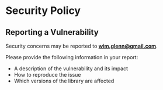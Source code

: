 # Security Policy

## Reporting a Vulnerability

Security concerns may be reported to **[wim.glenn@gmail.com](mailto:wim.glenn+parse@gmail.com)**.

Please provide the following information in your report:

- A description of the vulnerability and its impact
- How to reproduce the issue
- Which versions of the library are affected
